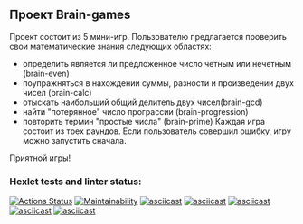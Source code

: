 Проект Brain-games
-
Проект состоит из 5 мини-игр. Пользователю предлагается проверить свои математические знания  следующих областях:
- определить является ли предложенное число четным или нечетным (brain-even)
- поупражняться в нахождении суммы, разности и произведении двух чисел (brain-calc)
- отыскать наибольший общий делитель двух чисел(brain-gcd)
- найти "потерянное" число програссии (brain-progression)
- повторить термин "простые числа" (brain-prime)
Каждая игра состоит из трех раундов. Если пользователь совершил ошибку, игру можно запустить сначала.

Приятной игры!


### Hexlet tests and linter status:
[![Actions Status](https://github.com/bapplesova/python-project-lvl1/workflows/hexlet-check/badge.svg)](https://github.com/bapplesova/python-project-lvl1/actions)
[![Maintainability](https://api.codeclimate.com/v1/badges/4e21a9951d85e62333c7/maintainability)](https://codeclimate.com/github/bapplesova/python-project-lvl1/maintainability)
[![asciicast](https://asciinema.org/a/OYSfurjL97qKnIBCIQQBLALAj.svg)](https://asciinema.org/a/OYSfurjL97qKnIBCIQQBLALAj)
[![asciicast](https://asciinema.org/a/eEOkSaScaN9bt3tJBSp8WlENZ.svg)](https://asciinema.org/a/eEOkSaScaN9bt3tJBSp8WlENZ)
[![asciicast](https://asciinema.org/a/KIBU53QOlzX4AUUiBzrjCqEHy.svg)](https://asciinema.org/a/KIBU53QOlzX4AUUiBzrjCqEHy)
[![asciicast](https://asciinema.org/a/qEt7yo3wAh3e5eLaGIClkyhKQ.svg)](https://asciinema.org/a/qEt7yo3wAh3e5eLaGIClkyhKQ)
[![asciicast](https://asciinema.org/a/flEVYwnyvVOaP3yo6xiexWm6O.svg)](https://asciinema.org/a/flEVYwnyvVOaP3yo6xiexWm6O)